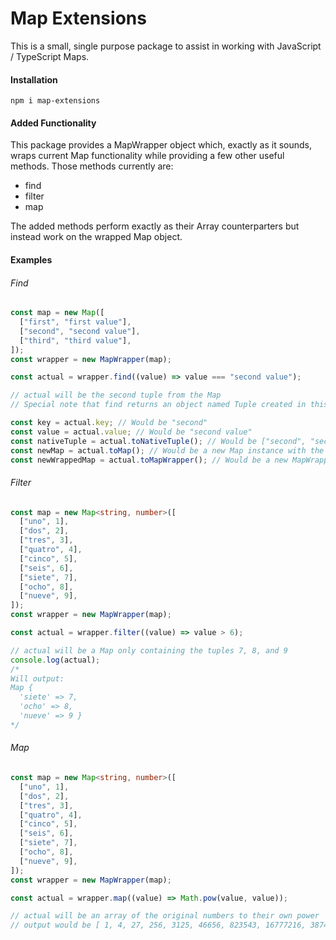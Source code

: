 # Map Extensions

This is a small, single purpose package to assist in working with JavaScript / TypeScript Maps.

#### Installation

`npm i map-extensions`

#### Added Functionality

This package provides a MapWrapper object which, exactly as it sounds, wraps current Map functionality while providing a few other useful methods. Those methods currently are:

- find
- filter
- map

The added methods perform exactly as their Array counterparters but instead work on the wrapped Map object.

#### Examples

###### Find

```typescript
const map = new Map([
  ["first", "first value"],
  ["second", "second value"],
  ["third", "third value"],
]);
const wrapper = new MapWrapper(map);

const actual = wrapper.find((value) => value === "second value");

// actual will be the second tuple from the Map
// Special note that find returns an object named Tuple created in this package. It is a wrapper for the native tuple to make its use more clear.

const key = actual.key; // Would be "second"
const value = actual.value; // Would be "second value"
const nativeTuple = actual.toNativeTuple(); // Would be ["second", "second value"]
const newMap = actual.toMap(); // Would be a new Map instance with the tuple included within it
const newWrappedMap = actual.toMapWrapper(); // Would be a new MapWrapper instance with the tuple included within it
```

###### Filter

```typescript
const map = new Map<string, number>([
  ["uno", 1],
  ["dos", 2],
  ["tres", 3],
  ["quatro", 4],
  ["cinco", 5],
  ["seis", 6],
  ["siete", 7],
  ["ocho", 8],
  ["nueve", 9],
]);
const wrapper = new MapWrapper(map);

const actual = wrapper.filter((value) => value > 6);

// actual will be a Map only containing the tuples 7, 8, and 9
console.log(actual);
/*
Will output:
Map {
  'siete' => 7,
  'ocho' => 8,
  'nueve' => 9 }
*/
```

###### Map

```typescript
const map = new Map<string, number>([
  ["uno", 1],
  ["dos", 2],
  ["tres", 3],
  ["quatro", 4],
  ["cinco", 5],
  ["seis", 6],
  ["siete", 7],
  ["ocho", 8],
  ["nueve", 9],
]);
const wrapper = new MapWrapper(map);

const actual = wrapper.map((value) => Math.pow(value, value));

// actual will be an array of the original numbers to their own power
// output would be [ 1, 4, 27, 256, 3125, 46656, 823543, 16777216, 387420489 ]
```
